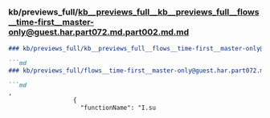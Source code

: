### kb/previews_full/kb__previews_full__kb__previews_full__flows__time-first__master-only@guest.har.part072.md.part002.md.md

```md
### kb/previews_full/kb__previews_full__flows__time-first__master-only@guest.har.part072.md.part002.md

```md
### kb/previews_full/flows__time-first__master-only@guest.har.part072.md (part 002)

```md
,
                  {
                    "functionName": "I.su
```

```

```

```
